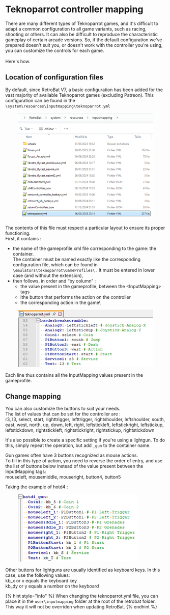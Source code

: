 # Teknoparrot controller mapping

There are many different types of Teknoparrot games, and it's difficult to adapt a common configuration to all game variants, such as racing, shooting or others. It can also be difficult to reproduce the characteristic gameplay of certain arcade versions. So, if the default configuration we've prepared doesn't suit you, or doesn't work with the controller you're using, you can customize the controls for each game.\
\
Here's how.

## Location of configuration files

By default, since RetroBat V7, a basic configuration has been added for the vast majority of available Teknoparrot games (excluding Patreon). This configuration can be found in the `\system\resources\inputmapping\teknoparrot.yml`&#x20;

<div align="left"><figure><img src="../../.gitbook/assets/2025-04-12_15h09_36.png" alt=""><figcaption></figcaption></figure></div>

The contents of this file must respect a particular layout to ensure its proper functioning.\
First, it contains :

* the name of the gameprofile.xml file corresponding to the game: the container.\
  The container must be named exactly like the corresponding configuration file, which can be found in `\emulators\teknoparrot\GameProfiles\` . It must be entered in lower case (and without the extension),
* then follows, in order and “by column” :&#x20;
  * the value present in the gameprofile, between the \<InputMapping> tags
  * lthe button that performs the action on the controller
  * the corresponding action in the game\


<div align="left"><figure><img src="../../.gitbook/assets/2025-04-12_19h31_22.png" alt=""><figcaption></figcaption></figure></div>

Each line thus contains all the InputMapping values present in the gameprofile.



## Change mapping

You can also customize the buttons to suit your needs.\
The list of values that can be set for the controller are :\
r3, l3, select, start, righttrigger, lefttrigger, rightshoulder, leftshoulder, south, east, west, north, up, down, left, right, leftstickleft, leftstickright, leftstickup, leftstickdown, rightstickleft, rightstickright, rightstickup, rightstickdown

It's also possible to create a specific setting if you're using a lightgun. To do this, simply repeat the operation, but add `_gun` to the container name.

Gun games often have 3 buttons recognized as mouse actions.\
To fill in this type of action, you need to reverse the order of entry, and use the list of buttons below instead of the value present between the InputMapping tags:\
mouseleft, mousemiddle, mouseright, button4, button5

Taking the example of hotd4 :&#x20;

<div align="left"><figure><img src="../../.gitbook/assets/2025-04-12_23h01_34.png" alt=""><figcaption></figcaption></figure></div>

Other buttons for lightguns are usually identified as keyboard keys. In this case, use the following values:\
kb\_x or x equals the keyboard key\
kb\_dy or y equals a number on the keyboard

{% hint style="info" %}
When changing the teknoparrot.yml file, you can place it in the `user\inputmapping` folder at the root of the retrobat folder. This way it will not be overriden when updating RetroBat.
{% endhint %}
